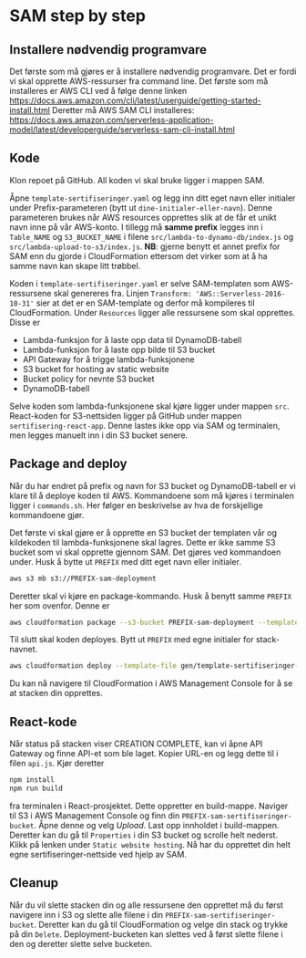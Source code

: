 # SAM step by step

## Installere nødvendig programvare
Det første som må gjøres er å installere nødvendig programvare. Det er fordi vi skal opprette AWS-ressurser fra command line.
Det første som må installeres er AWS CLI ved å følge denne linken https://docs.aws.amazon.com/cli/latest/userguide/getting-started-install.html
Deretter må AWS SAM CLI installeres: https://docs.aws.amazon.com/serverless-application-model/latest/developerguide/serverless-sam-cli-install.html

## Kode
Klon repoet på GitHub. All koden vi skal bruke ligger i mappen SAM.

Åpne `template-sertifiseringer.yaml` og legg inn ditt eget navn eller initialer under Prefix-parameteren (bytt ut `dine-initialer-eller-navn`). Denne parameteren brukes når AWS resources opprettes slik at de får et unikt navn inne på vår AWS-konto. I tillegg må **samme prefix** legges inn i `Table_NAME` og `S3_BUCKET_NAME` i filene `src/lambda-to-dynamo-db/index.js` og `src/lambda-upload-to-s3/index.js`. **NB**: gjerne benytt et annet prefix for SAM enn du gjorde i CloudFormation ettersom det virker som at å ha samme navn kan skape litt trøbbel.

Koden i `template-sertifiseringer.yaml` er selve SAM-templaten som AWS-ressursene skal genereres fra. Linjen `Transform: 'AWS::Serverless-2016-10-31'` sier at det er en SAM-template og derfor må kompileres til CloudFormation. Under `Resources` ligger alle ressursene som skal opprettes. Disse er

- Lambda-funksjon for å laste opp data til DynamoDB-tabell
- Lambda-funksjon for å laste opp bilde til S3 bucket
- API Gateway for å trigge lambda-funksjonene
- S3 bucket for hosting av static website
- Bucket policy for nevnte S3 bucket
- DynamoDB-tabell

Selve koden som lambda-funksjonene skal kjøre ligger under mappen `src`. React-koden for S3-nettsiden ligger på GitHub under mappen `sertifisering-react-app`. Denne lastes ikke opp via SAM og terminalen, men legges manuelt inn i din S3 bucket senere.

## Package and deploy
Når du har endret på prefix og navn for S3 bucket og DynamoDB-tabell er vi klare til å deploye koden til AWS. Kommandoene som må kjøres i terminalen ligger i `commands.sh`. Her følger en beskrivelse av hva de forskjellige kommandoene gjør.

Det første vi skal gjøre er å opprette en S3 bucket der templaten vår og kildekoden til lambda-funksjonene skal lagres. Dette er ikke samme S3 bucket som vi skal opprette gjennom SAM. Det gjøres ved kommandoen under. Husk å bytte ut `PREFIX` med ditt eget navn eller initialer.
```bash 
aws s3 mb s3://PREFIX-sam-deployment
```

Deretter skal vi kjøre en package-kommando. Husk å benytt samme `PREFIX` her som ovenfor. Denne er 
```bash 
aws cloudformation package --s3-bucket PREFIX-sam-deployment --template-file sam-template-sertifiseringer.yaml --output-template-file gen/template-sertifiseringer-generated.yaml
```

Til slutt skal koden deployes. Bytt ut `PREFIX` med egne initialer for stack-navnet.
```bash 
aws cloudformation deploy --template-file gen/template-sertifiseringer-generated.yaml --stack-name PREFIX-sam-stack --capabilities CAPABILITY_IAM
```

Du kan nå navigere til CloudFormation i AWS Management Console for å se at stacken din opprettes. 

## React-kode
Når status på stacken viser CREATION COMPLETE, kan vi åpne API Gateway og finne API-et som ble laget. Kopier URL-en og legg dette til i filen `api.js`. Kjør deretter
```bash 
npm install
npm run build
```
fra terminalen i React-prosjektet. Dette oppretter en build-mappe. Naviger til S3 i AWS Management Console og finn din `PREFIX-sam-sertifiseringer-bucket`. Åpne denne og velg *Upload*. Last opp innholdet i build-mappen. Deretter kan du gå til `Properties` i din S3 bucket og scrolle helt nederst. Klikk på lenken under `Static website hosting`. Nå har du opprettet din helt egne sertifiseringer-nettside ved hjelp av SAM.

## Cleanup
Når du vil slette stacken din og alle ressursene den opprettet må du først navigere inn i S3 og slette alle filene i din `PREFIX-sam-sertifiseringer-bucket`. Deretter kan du gå til CloudFormation og velge din stack og trykke på din `Delete`. Deployment-bucketen kan slettes ved å først slette filene i den og deretter slette selve bucketen.